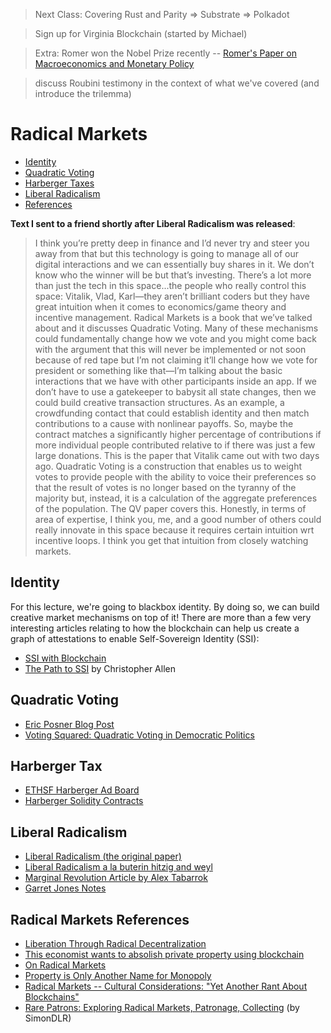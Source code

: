 > Next Class: Covering Rust and Parity => Substrate => Polkadot

> Sign up for Virginia Blockchain (started by Michael)

> Extra: Romer won the Nobel Prize recently -- [Romer's Paper on Macroeconomics and Monetary Policy](https://paulromer.net/wp-content/uploads/2016/09/WP-Trouble.pdf)

> discuss Roubini testimony in the context of what we've covered (and introduce the trilemma)

# Radical Markets

* [Identity](#identity)
* [Quadratic Voting](#qv)
* [Harberger Taxes](#harberger)
* [Liberal Radicalism](#librad)
* [References](#references)

**Text I sent to a friend shortly after Liberal Radicalism was released**:<br>
> I think you’re pretty deep in finance and I’d never try and steer you away from that but this technology is going to manage all of our digital interactions and we can essentially buy shares in it. We don’t know who the winner will be but that’s investing. There’s a lot more than just the tech in this space...the people who really control this space: Vitalik, Vlad, Karl—they aren’t brilliant coders but they have great intuition when it comes to economics/game theory and incentive management. Radical Markets is a book that we’ve talked about and it discusses Quadratic Voting. Many of these mechanisms could fundamentally change how we vote and you might come back with the argument that this will never be implemented or not soon because of red tape but I’m not claiming it’ll change how we vote for president or something like that—I’m talking about the basic interactions that we have with other participants inside an app. If we don’t have to use a gatekeeper to babysit all state changes, then we could build creative transaction structures. As an example, a crowdfunding contact that could establish identity and then match contributions to a cause with nonlinear payoffs. So, maybe the contract matches a significantly higher percentage of contributions if more individual people contributed relative to if there was just a few large donations. This is the paper that Vitalik came out with two days ago. Quadratic Voting is a construction that enables us to weight votes to provide people with the ability to voice their preferences so that the result of votes is no longer based on the tyranny of the majority but, instead, it is a calculation of the aggregate preferences of the population. The QV paper covers this. Honestly, in terms of area of expertise, I think you, me, and a good number of others could really innovate in this space because it requires certain intuition wrt incentive loops. I think you get that intuition from closely watching markets.

## Identity <a name="identity"></a>

For this lecture, we're going to blackbox identity. By doing so, we can build creative market mechanisms on top of it! There are more than a few very interesting articles relating to how the blockchain can help us create a graph of attestations to enable Self-Sovereign Identity (SSI):
* [SSI with Blockchain](https://medium.com/@AlexPreukschat/self-sovereign-identity-a-guide-to-privacy-for-your-digital-identity-5b9e95677778)
* [The Path to SSI](http://www.lifewithalacrity.com/2016/04/the-path-to-self-soverereign-identity.html) by Christopher Allen

## Quadratic Voting <a name="qv"></a>

* [Eric Posner Blog Post](http://ericposner.com/quadratic-voting/)
* [Voting Squared: Quadratic Voting in Democratic Politics](https://papers.ssrn.com/sol3/papers.cfm?abstract_id=2343956)

## Harberger Tax <a name="harberger"></a>

* [ETHSF Harberger Ad Board](https://devpost.com/software/harberger-ads)
* [Harberger Solidity Contracts](https://github.com/thePGoat/harberger-ads-contracts)

## Liberal Radicalism <a name="librad"></a>

* [Liberal Radicalism (the original paper)](https://papers.ssrn.com/sol3/papers.cfm?abstract_id=3243656)
* [Liberal Radicalism a la buterin hitzig and weyl](https://our.status.im/liberal-radicalism-a-la-buterin-hitzig-and-weyl/)
* [Marginal Revolution Article by Alex Tabarrok](https://marginalrevolution.com/marginalrevolution/2018/09/liberal-radicalism-mechanism-producing-public-goods.html)
* [Garret Jones Notes](https://www.dropbox.com/s/tcrt2lqhphn72m5/QuadraticPublicGoodsGarettJones.pdf?dl=0)

## Radical Markets References <a name="references"></a>

* [Liberation Through Radical Decentralization](https://medium.com/@VitalikButerin/liberation-through-radical-decentralization-22fc4bedc2ac)
* [This economist wants to absolish private property using blockchain](https://www.wired.co.uk/article/blockchain-private-property-vitalik-buterin-glen-weyl)
* [On Radical Markets](https://vitalik.ca/general/2018/04/20/radical_markets.html)
* [Property is Only Another Name for Monopoly](https://chicagounbound.uchicago.edu/cgi/viewcontent.cgi?article=12668&context=journal_articles)
* [Radical Markets -- Cultural Considerations: "Yet Another Rant About Blockchains"](https://www.notion.so/Yet-Another-Rant-About-Blockchains-ece6657d0a3b491bb39dd8002055a5af)
* [Rare Patrons: Exploring Radical Markets, Patronage, Collecting](https://blog.ujomusic.com/rare-patrons-exploring-radical-markets-patronage-collecting-8c7ba243e81d) (by SimonDLR)